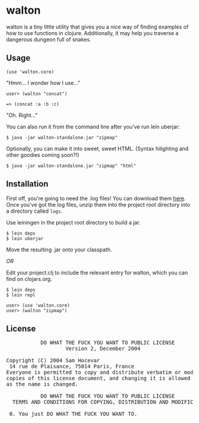 # walton

walton is a tiny little utility that gives you a nice way of finding
examples of how to use functions in clojure.  Additionally, it may
help you traverse a dangerous dungeon full of snakes.

## Usage

    (use 'walton.core)

"Hmm... I wonder how I use..."

    user> (walton "concat")

    => (concat :a :b :c)

"Oh.  Right..."

You can also run it from the command line after you've run lein
uberjar:

    $ java -jar walton-standalone.jar "zipmap"
    
Optionally, you can make it into sweet, sweet HTML.  (Syntax
hilighting and other goodies coming soon?!)

    $ java -jar walton-standalone.jar "zipmap" "html"

## Installation

First off, you're going to need the .log files!  You can download them
[here](http://www.devinwalters.com/clojure-logs.tar.bz2 "here").  Once
you've got the log files, unzip them into the project root directory
into a directory called `logs`.

Use leiningen in the project root directory to build a jar.

    $ lein deps
    $ lein uberjar

Move the resulting .jar onto your classpath.

*OR*

Edit your project.clj to include the relevant entry for walton, which
you can find on clojars.org. 

    $ lein deps
    $ lein repl

    user> (use 'walton.core)
    user> (walton "zipmap")

## License

<pre>
           DO WHAT THE FUCK YOU WANT TO PUBLIC LICENSE
                   Version 2, December 2004

Copyright (C) 2004 Sam Hocevar
 14 rue de Plaisance, 75014 Paris, France
Everyone is permitted to copy and distribute verbatim or modified
copies of this license document, and changing it is allowed as long
as the name is changed.

           DO WHAT THE FUCK YOU WANT TO PUBLIC LICENSE
  TERMS AND CONDITIONS FOR COPYING, DISTRIBUTION AND MODIFICATION

 0. You just DO WHAT THE FUCK YOU WANT TO.
</pre>
